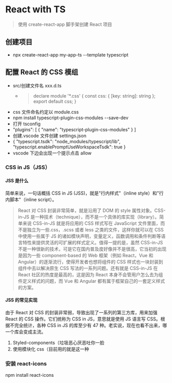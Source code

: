 # React with TS

> 使用 create-react-app 脚手架创建 React 项目

## 创建项目

- npx create-react-app my-app-ts --template typescript

## 配置 React 的 CSS 模组

- src/创建文件名 xxx.d.ts
  - > declare module '\*.css' {
    > const css: { [key: string]: string };
    > export default css;
    > }

* css 文件命名约定以 module.css
* npm install typescript-plugin-css-modules --save-dev
* 打开 tsconfig
* "plugins": [
  {
  "name": "typescript-plugin-css-modules"
  }
  ]
* 创建.vscode 文件创建 settings.json
* {
  "typescript.tsdk": "node_modules/typescript/lib",
  "typescript.enablePromptUseWorkspaceTsdk": true
  }
* vscode 下边会出现一个提示点击 allow

### CSS in JS（JSS）

#### JSS 是什么

简单来说，一句话概括 CSS in JS (JSS)，就是"行内样式"（inline style）和"行内脚本"（inline script）。

> React 对 CSS 封装非常简单，就是沿用了 DOM 的 style 属性对象。CSS-in-JS 是一种技术（technique），而不是一个具体的库实现（library）。简单来说 CSS-in-JS 就是将应用的 CSS 样式写在 JavaScript 文件里面，而不是独立为一些.css，.scss 或者 less 之类的文件，这样你就可以在 CSS 中使用一些属于 JS 的诸如模块声明，变量定义，函数调用和条件判断等语言特性来提供灵活的可扩展的样式定义。值得一提的是，虽然 CSS-in-JS 不是一种很新的技术，可是它在国内普及度好像并不是很高，它当初的出现是因为一些 component-based 的 Web 框架（例如 React，Vue 和 Angular）的逐渐流行，使得开发者也想将组件的 CSS 样式也一块封装到组件中去以解决原生 CSS 写法的一系列问题。还有就是 CSS-in-JS 在 React 社区的热度是最高的，这是因为 React 本身不会管用户怎么去为组件定义样式的问题，而 Vue 和 Angular 都有属于框架自己的一套定义样式的方案。

#### JSS 的常见实现

由于 React 对 CSS 的封装非常弱，导致出现了一系列的第三方库，用来加强 React 的 CSS 操作。它们统称为 CSS in JS，意思就是使用 JS 语言写 CSS。根据不完全统计，各种 CSS in JS 的库至少有 47 种。老实说，现在也看不出来，哪一个库会变成主流。

1. Styled-components（垃圾恶心厌恶吐你一脸
2. 使用模块化 css（目前用的就是这一种

### 安装 react-icons

npm install react-icons
